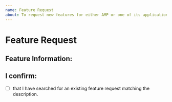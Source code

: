 ```yaml
---
name: Feature Request
about: To request new features for either AMP or one of its application modules.
---
```


# Feature Request

## Feature Information:
<!--
 - What should it do?
 - Is it specific to a given application module?
-->

## I confirm:
- [ ] that I have searched for an existing feature request matching the description.
